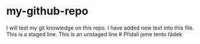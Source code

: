 # my-github-repo
I will test my git knowledge on this repo. 
I have added new text into this file.
This is a staged line.
This is an unstaged line	# Přidali jsme tento řádek
